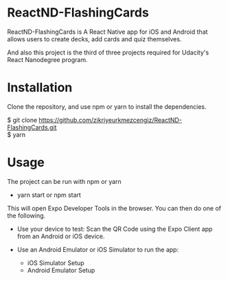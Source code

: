 # ReactND-FlashingCards

ReactND-FlashingCards is A React Native app for iOS and Android that allows users to create decks, add cards and quiz themselves.

And also this project is the third of three projects required for Udacity's React Nanodegree program.

# Installation

Clone the repository, and use npm or yarn to install the dependencies.

$ git clone https://github.com/zikriyeurkmezcengiz/ReactND-FlashingCards.git </br>
$ yarn 


# Usage

The project can be run with npm or yarn

* yarn start or npm start

This will open Expo Developer Tools in the browser. You can then do one of the following.

* Use your device to test: Scan the QR Code using the Expo Client app from an Android or iOS device.

* Use an Android Emulator or iOS Simulator to run the app:
   * iOS Simulator Setup
   * Android Emulator Setup


